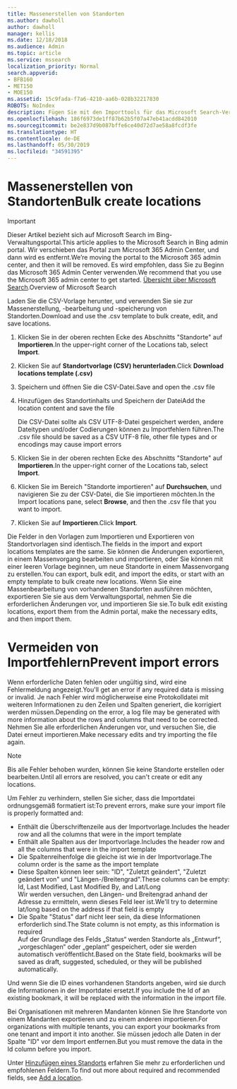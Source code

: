 ```yaml
---
title: Massenerstellen von Standorten
ms.author: dawholl
author: dawholl
manager: kellis
ms.date: 12/18/2018
ms.audience: Admin
ms.topic: article
ms.service: mssearch
localization_priority: Normal
search.appverid:
- BFB160
- MET150
- MOE150
ms.assetid: 15c9fada-f7a6-4210-aa6b-028b32217830
ROBOTS: NoIndex
description: Fügen Sie mit den Importtools für das Microsoft Search-Verwaltungsportal sehr viele Standorte gleichzeitig hinzu.
ms.openlocfilehash: 186f6973de1ff87b62b5f07a47eb41acdd842010
ms.sourcegitcommit: be2e837d9b087bffe6ce40d72d7ae58a8fcdf3fe
ms.translationtype: HT
ms.contentlocale: de-DE
ms.lasthandoff: 05/30/2019
ms.locfileid: "34591395"
---
```

# <a name="bulk-create-locations"></a><span data-ttu-id="09f60-103">Massenerstellen von Standorten</span><span class="sxs-lookup"><span data-stu-id="09f60-103">Bulk create locations</span></span>

> [!IMPORTANT]
> <span data-ttu-id="09f60-104">Dieser Artikel bezieht sich auf Microsoft Search im Bing-Verwaltungsportal.</span><span class="sxs-lookup"><span data-stu-id="09f60-104">This article applies to the Microsoft Search in Bing admin portal.</span></span> <span data-ttu-id="09f60-105">Wir verschieben das Portal zum Microsoft 365 Admin Center, und dann wird es entfernt.</span><span class="sxs-lookup"><span data-stu-id="09f60-105">We’re moving the portal to the Microsoft 365 admin center, and then it will be removed.</span></span> <span data-ttu-id="09f60-106">Es wird empfohlen, dass Sie zu Beginn das Microsoft 365 Admin Center verwenden.</span><span class="sxs-lookup"><span data-stu-id="09f60-106">We recommend that you use the Microsoft 365 admin center to get started.</span></span> <span data-ttu-id="09f60-107">[Übersicht über Microsoft Search](overview-microsoft-search.md).</span><span class="sxs-lookup"><span data-stu-id="09f60-107">Overview of Microsoft Search</span></span>
    
<span data-ttu-id="09f60-108">Laden Sie die CSV-Vorlage herunter, und verwenden Sie sie zur Massenerstellung, -bearbeitung und -speicherung von Standorten.</span><span class="sxs-lookup"><span data-stu-id="09f60-108">Download and use the .csv template to bulk create, edit, and save locations.</span></span> 
  
1. <span data-ttu-id="09f60-109">Klicken Sie in der oberen rechten Ecke des Abschnitts "Standorte" auf **Importieren**.</span><span class="sxs-lookup"><span data-stu-id="09f60-109">In the upper-right corner of the Locations tab, select **Import**.</span></span>
    
2. <span data-ttu-id="09f60-110">Klicken Sie auf **Standortvorlage (CSV) herunterladen**.</span><span class="sxs-lookup"><span data-stu-id="09f60-110">Click **Download locations template (.csv)**</span></span>
    
3. <span data-ttu-id="09f60-111">Speichern und öffnen Sie die CSV-Datei.</span><span class="sxs-lookup"><span data-stu-id="09f60-111">Save and open the .csv file</span></span>
    
4. <span data-ttu-id="09f60-112">Hinzufügen des Standortinhalts und Speichern der Datei</span><span class="sxs-lookup"><span data-stu-id="09f60-112">Add the location content and save the file</span></span>

    <span data-ttu-id="09f60-113">Die CSV-Datei sollte als CSV UTF-8-Datei gespeichert werden, andere Dateitypen und/oder Codierungen können zu Importfehlern führen.</span><span class="sxs-lookup"><span data-stu-id="09f60-113">The .csv file should be saved as a CSV UTF-8 file, other file types and or encodings may cause import errors</span></span>
    
5. <span data-ttu-id="09f60-114">Klicken Sie in der oberen rechten Ecke des Abschnitts "Standorte" auf **Importieren**.</span><span class="sxs-lookup"><span data-stu-id="09f60-114">In the upper-right corner of the Locations tab, select **Import**.</span></span>
    
6. <span data-ttu-id="09f60-115">Klicken Sie im Bereich "Standorte importieren" auf **Durchsuchen**, und navigieren Sie zu der CSV-Datei, die Sie importieren möchten.</span><span class="sxs-lookup"><span data-stu-id="09f60-115">In the Import locations pane, select **Browse**, and then the .csv file that you want to import.</span></span> 
    
7. <span data-ttu-id="09f60-116">Klicken Sie auf **Importieren**.</span><span class="sxs-lookup"><span data-stu-id="09f60-116">Click **Import**.</span></span>

<span data-ttu-id="09f60-117">Die Felder in den Vorlagen zum Importieren und Exportieren von Standortvorlagen sind identisch.</span><span class="sxs-lookup"><span data-stu-id="09f60-117">The fields in the import and export locations templates are the same.</span></span> <span data-ttu-id="09f60-118">Sie können die Änderungen exportieren, in einem Massenvorgang bearbeiten und importieren, oder Sie können mit einer leeren Vorlage beginnen, um neue Standorte in einem Massenvorgang zu erstellen.</span><span class="sxs-lookup"><span data-stu-id="09f60-118">You can export, bulk edit, and import the edits, or start with an empty template to bulk create new locations.</span></span> <span data-ttu-id="09f60-119">Wenn Sie eine Massenbearbeitung von vorhandenen Standorten ausführen möchten, exportieren Sie sie aus dem Verwaltungsportal, nehmen Sie die erforderlichen Änderungen vor, und importieren Sie sie.</span><span class="sxs-lookup"><span data-stu-id="09f60-119">To bulk edit existing locations, export them from the Admin portal, make the necessary edits, and then import them.</span></span>

# <a name="prevent-import-errors"></a><span data-ttu-id="09f60-120">Vermeiden von Importfehlern</span><span class="sxs-lookup"><span data-stu-id="09f60-120">Prevent import errors</span></span>  
<span data-ttu-id="09f60-121">Wenn erforderliche Daten fehlen oder ungültig sind, wird eine Fehlermeldung angezeigt.</span><span class="sxs-lookup"><span data-stu-id="09f60-121">You'll get an error if any required data is missing or invalid.</span></span> <span data-ttu-id="09f60-122">Je nach Fehler wird möglicherweise eine Protokolldatei mit weiteren Informationen zu den Zeilen und Spalten generiert, die korrigiert werden müssen.</span><span class="sxs-lookup"><span data-stu-id="09f60-122">Depending on the error, a log file may be generated with more information about the rows and columns that need to be corrected.</span></span> <span data-ttu-id="09f60-123">Nehmen Sie alle erforderlichen Änderungen vor, und versuchen Sie, die Datei erneut importieren.</span><span class="sxs-lookup"><span data-stu-id="09f60-123">Make necessary edits and try importing the file again.</span></span>
  
> [!NOTE]
> <span data-ttu-id="09f60-124">Bis alle Fehler behoben wurden, können Sie keine Standorte erstellen oder bearbeiten.</span><span class="sxs-lookup"><span data-stu-id="09f60-124">Until all errors are resolved, you can't create or edit any locations.</span></span> 

<span data-ttu-id="09f60-125">Um Fehler zu verhindern, stellen Sie sicher, dass die Importdatei ordnungsgemäß formatiert ist:</span><span class="sxs-lookup"><span data-stu-id="09f60-125">To prevent errors, make sure your import file is properly formatted and:</span></span>
- <span data-ttu-id="09f60-126">Enthält die Überschriftenzeile aus der Importvorlage.</span><span class="sxs-lookup"><span data-stu-id="09f60-126">Includes the header row and all the columns that were in the import template</span></span>
- <span data-ttu-id="09f60-127">Enthält alle Spalten aus der Importvorlage.</span><span class="sxs-lookup"><span data-stu-id="09f60-127">Includes the header row and all the columns that were in the import template</span></span>
- <span data-ttu-id="09f60-128">Die Spaltenreihenfolge die gleiche ist wie in der Importvorlage.</span><span class="sxs-lookup"><span data-stu-id="09f60-128">The column order is the same as the import template</span></span>
- <span data-ttu-id="09f60-129">Diese Spalten können leer sein: "ID", "Zuletzt geändert", "Zuletzt geändert von" und "Längen-/Breitengrad".</span><span class="sxs-lookup"><span data-stu-id="09f60-129">These columns can be empty: Id, Last Modified, Last Modified By, and Lat/Long</span></span>  
<span data-ttu-id="09f60-130">Wir werden versuchen, den Längen- und Breitengrad anhand der Adresse zu ermitteln, wenn dieses Feld leer ist.</span><span class="sxs-lookup"><span data-stu-id="09f60-130">We'll try to determine lat/long based on the address if that field is empty</span></span>
- <span data-ttu-id="09f60-131">Die Spalte "Status" darf nicht leer sein, da diese Informationen erforderlich sind.</span><span class="sxs-lookup"><span data-stu-id="09f60-131">The State column is not empty, as this information is required</span></span>  
<span data-ttu-id="09f60-132">Auf der Grundlage des Felds „Status“ werden Standorte als „Entwurf“, „vorgeschlagen“ oder „geplant“ gespeichert, oder sie werden automatisch veröffentlicht.</span><span class="sxs-lookup"><span data-stu-id="09f60-132">Based on the State field, bookmarks will be saved as draft, suggested, scheduled, or they will be published automatically.</span></span>

<span data-ttu-id="09f60-133">Und wenn Sie die ID eines vorhandenen Standorts angeben, wird sie durch die Informationen in der Importdatei ersetzt.</span><span class="sxs-lookup"><span data-stu-id="09f60-133">If you include the Id of an existing bookmark, it will be replaced with the information in the import file.</span></span>

<span data-ttu-id="09f60-134">Bei Organisationen mit mehreren Mandanten können Sie Ihre Standorte von einem Mandanten exportieren und zu einem anderen importieren.</span><span class="sxs-lookup"><span data-stu-id="09f60-134">For organizations with multiple tenants, you can export your bookmarks from one tenant and import it into another.</span></span> <span data-ttu-id="09f60-135">Sie müssen jedoch alle Daten in der Spalte "ID" vor dem Import entfernen.</span><span class="sxs-lookup"><span data-stu-id="09f60-135">But you must remove the data in the Id column before you import.</span></span>
  
<span data-ttu-id="09f60-136">Unter [Hinzufügen eines Standorts](add-a-location.md) erfahren Sie mehr zu erforderlichen und empfohlenen Feldern.</span><span class="sxs-lookup"><span data-stu-id="09f60-136">To find out more about required and recommended fields, see [Add a location](add-a-location.md).</span></span>

  

